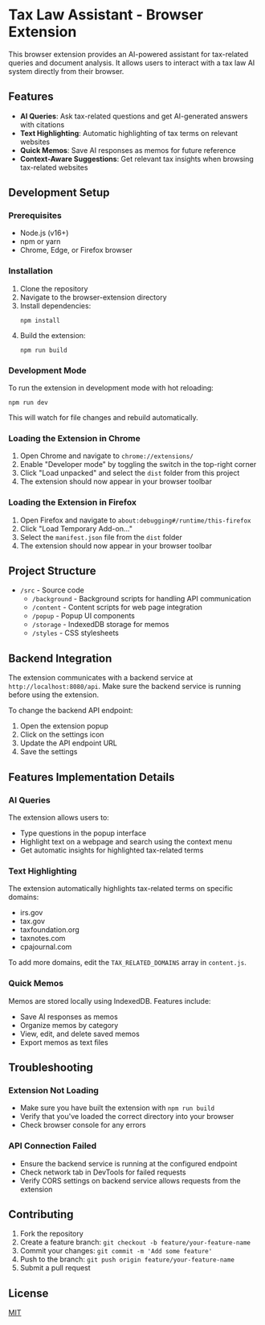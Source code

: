 # Tax Law Assistant - Browser Extension

This browser extension provides an AI-powered assistant for tax-related queries and document analysis. It allows users to interact with a tax law AI system directly from their browser.

## Features

- **AI Queries**: Ask tax-related questions and get AI-generated answers with citations
- **Text Highlighting**: Automatic highlighting of tax terms on relevant websites
- **Quick Memos**: Save AI responses as memos for future reference
- **Context-Aware Suggestions**: Get relevant tax insights when browsing tax-related websites

## Development Setup

### Prerequisites

- Node.js (v16+)
- npm or yarn
- Chrome, Edge, or Firefox browser

### Installation

1. Clone the repository
2. Navigate to the browser-extension directory
3. Install dependencies:
   ```
   npm install
   ```
4. Build the extension:
   ```
   npm run build
   ```

### Development Mode

To run the extension in development mode with hot reloading:

```
npm run dev
```

This will watch for file changes and rebuild automatically.

### Loading the Extension in Chrome

1. Open Chrome and navigate to `chrome://extensions/`
2. Enable "Developer mode" by toggling the switch in the top-right corner
3. Click "Load unpacked" and select the `dist` folder from this project
4. The extension should now appear in your browser toolbar

### Loading the Extension in Firefox

1. Open Firefox and navigate to `about:debugging#/runtime/this-firefox`
2. Click "Load Temporary Add-on..."
3. Select the `manifest.json` file from the `dist` folder
4. The extension should now appear in your browser toolbar

## Project Structure

- `/src` - Source code
  - `/background` - Background scripts for handling API communication
  - `/content` - Content scripts for web page integration
  - `/popup` - Popup UI components
  - `/storage` - IndexedDB storage for memos
  - `/styles` - CSS stylesheets

## Backend Integration

The extension communicates with a backend service at `http://localhost:8080/api`. Make sure the backend service is running before using the extension.

To change the backend API endpoint:

1. Open the extension popup
2. Click on the settings icon
3. Update the API endpoint URL
4. Save the settings

## Features Implementation Details

### AI Queries

The extension allows users to:
- Type questions in the popup interface
- Highlight text on a webpage and search using the context menu
- Get automatic insights for highlighted tax-related terms

### Text Highlighting

The extension automatically highlights tax-related terms on specific domains:
- irs.gov
- tax.gov
- taxfoundation.org
- taxnotes.com
- cpajournal.com

To add more domains, edit the `TAX_RELATED_DOMAINS` array in `content.js`.

### Quick Memos

Memos are stored locally using IndexedDB. Features include:
- Save AI responses as memos
- Organize memos by category
- View, edit, and delete saved memos
- Export memos as text files

## Troubleshooting

### Extension Not Loading

- Make sure you have built the extension with `npm run build`
- Verify that you've loaded the correct directory into your browser
- Check browser console for any errors

### API Connection Failed

- Ensure the backend service is running at the configured endpoint
- Check network tab in DevTools for failed requests
- Verify CORS settings on backend service allows requests from the extension

## Contributing

1. Fork the repository
2. Create a feature branch: `git checkout -b feature/your-feature-name`
3. Commit your changes: `git commit -m 'Add some feature'`
4. Push to the branch: `git push origin feature/your-feature-name`
5. Submit a pull request

## License

[MIT](LICENSE)
